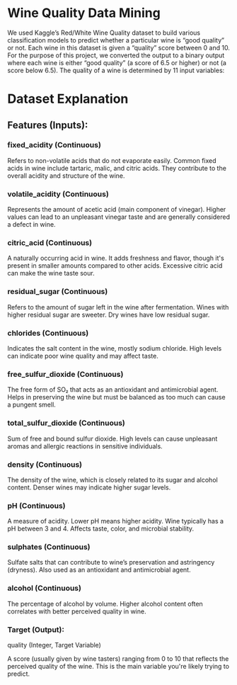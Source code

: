 # Wine Quality Data Mining #

We used Kaggle’s Red/White Wine Quality dataset to build various classification models to predict whether a particular wine is “good quality” or not. Each wine in this dataset is given a “quality” score between 0 and 10. For the purpose of this project, we converted the output to a binary output where each wine is either “good quality” (a score of 6.5 or higher) or not (a score below 6.5). The quality of a wine is determined by 11 input variables:


# Dataset Explanation

## Features (Inputs):
### fixed_acidity (Continuous)

Refers to non-volatile acids that do not evaporate easily. Common fixed acids in wine include tartaric, malic, and citric acids. They contribute to the overall acidity and structure of the wine.

### volatile_acidity (Continuous)

Represents the amount of acetic acid (main component of vinegar). Higher values can lead to an unpleasant vinegar taste and are generally considered a defect in wine.

### citric_acid (Continuous)

A naturally occurring acid in wine. It adds freshness and flavor, though it's present in smaller amounts compared to other acids. Excessive citric acid can make the wine taste sour.

### residual_sugar (Continuous)

Refers to the amount of sugar left in the wine after fermentation. Wines with higher residual sugar are sweeter. Dry wines have low residual sugar.

### chlorides (Continuous)

Indicates the salt content in the wine, mostly sodium chloride. High levels can indicate poor wine quality and may affect taste.

### free_sulfur_dioxide (Continuous)

The free form of SO₂ that acts as an antioxidant and antimicrobial agent. Helps in preserving the wine but must be balanced as too much can cause a pungent smell.

### total_sulfur_dioxide (Continuous)

Sum of free and bound sulfur dioxide. High levels can cause unpleasant aromas and allergic reactions in sensitive individuals.

### density (Continuous)

The density of the wine, which is closely related to its sugar and alcohol content. Denser wines may indicate higher sugar levels.

### pH (Continuous)

A measure of acidity. Lower pH means higher acidity. Wine typically has a pH between 3 and 4. Affects taste, color, and microbial stability.

### sulphates (Continuous)

Sulfate salts that can contribute to wine’s preservation and astringency (dryness). Also used as an antioxidant and antimicrobial agent.

### alcohol (Continuous)

The percentage of alcohol by volume. Higher alcohol content often correlates with better perceived quality in wine.

### Target (Output):
quality (Integer, Target Variable)

A score (usually given by wine tasters) ranging from 0 to 10 that reflects the perceived quality of the wine. This is the main variable you're likely trying to predict.